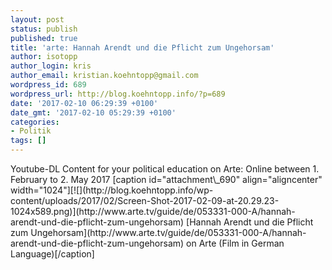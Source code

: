 ```yaml
---
layout: post
status: publish
published: true
title: 'arte: Hannah Arendt und die Pflicht zum Ungehorsam'
author: isotopp
author_login: kris
author_email: kristian.koehntopp@gmail.com
wordpress_id: 689
wordpress_url: http://blog.koehntopp.info/?p=689
date: '2017-02-10 06:29:39 +0100'
date_gmt: '2017-02-10 05:29:39 +0100'
categories:
- Politik
tags: []
---
```

<p>Youtube-DL Content&nbsp;for your political education on Arte:&nbsp;Online between 1. February to 2. May 2017 [caption id="attachment\_690" align="aligncenter" width="1024"][![](http://blog.koehntopp.info/wp-content/uploads/2017/02/Screen-Shot-2017-02-09-at-20.29.23-1024x589.png)](http://www.arte.tv/guide/de/053331-000-A/hannah-arendt-und-die-pflicht-zum-ungehorsam) [Hannah Arendt und die Pflicht zum Ungehorsam](http://www.arte.tv/guide/de/053331-000-A/hannah-arendt-und-die-pflicht-zum-ungehorsam) on Arte (Film in German Language)[/caption]</p>
